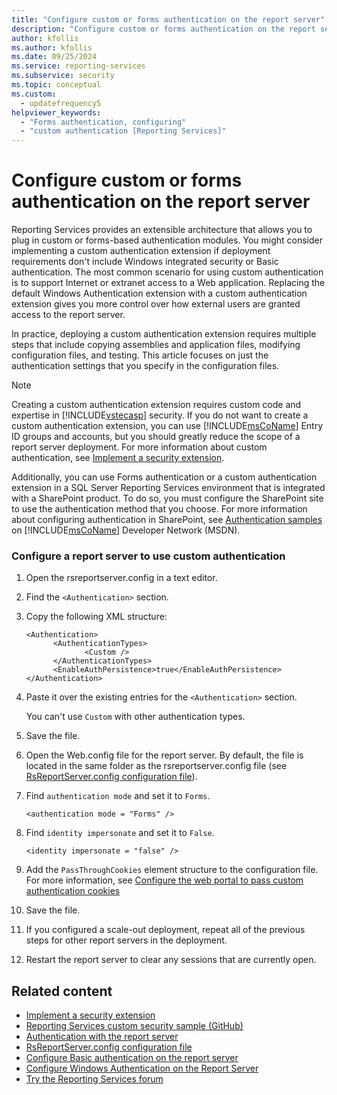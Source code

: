 ```yaml
---
title: "Configure custom or forms authentication on the report server"
description: "Configure custom or forms authentication on the report server"
author: kfollis
ms.author: kfollis
ms.date: 09/25/2024
ms.service: reporting-services
ms.subservice: security
ms.topic: conceptual
ms.custom:
  - updatefrequency5
helpviewer_keywords:
  - "Forms authentication, configuring"
  - "custom authentication [Reporting Services]"
---
```

# Configure custom or forms authentication on the report server

Reporting Services provides an extensible architecture that allows you to plug in custom or forms-based authentication modules. You might consider implementing a custom authentication extension if deployment requirements don't include Windows integrated security or Basic authentication. The most common scenario for using custom authentication is to support Internet or extranet access to a Web application. Replacing the default Windows Authentication extension with a custom authentication extension gives you more control over how external users are granted access to the report server.  

In practice, deploying a custom authentication extension requires multiple steps that include copying assemblies and application files, modifying configuration files, and testing. This article focuses on just the authentication settings that you specify in the configuration files.  

> [!NOTE]
>  Creating a custom authentication extension requires custom code and expertise in [!INCLUDE[vstecasp](../../includes/vstecasp-md.md)] security. If you do not want to create a custom authentication extension, you can use [!INCLUDE[msCoName](../../includes/msconame-md.md)] Entry ID groups and accounts, but you should greatly reduce the scope of a report server deployment. For more information about custom authentication, see [Implement a security extension](../../reporting-services/extensions/security-extension/implementing-a-security-extension.md).

Additionally, you can use Forms authentication or a custom authentication extension in a SQL Server Reporting Services environment that is integrated with a SharePoint product. To do so, you must configure the SharePoint site to use the authentication method that you choose. For more information about configuring authentication in SharePoint, see [Authentication samples](/previous-versions/office/sharepoint-2007-products-and-technologies/cc262069(v=office.12)) on [!INCLUDE[msCoName](../../includes/msconame-md.md)] Developer Network (MSDN).



### Configure a report server to use custom authentication

1.  Open the rsreportserver.config in a text editor.

2.  Find the `<Authentication>` section.

3.  Copy the following XML structure:

    ```
    <Authentication>
          <AuthenticationTypes>
                 <Custom />
          </AuthenticationTypes>
          <EnableAuthPersistence>true</EnableAuthPersistence>
    </Authentication>
    ```

4.  Paste it over the existing entries for the `<Authentication>` section.

     You can't use ``Custom`` with other authentication types.

5.  Save the file.

6.  Open the Web.config file for the report server. By default, the file is located in the same folder as the rsreportserver.config file (see [RsReportServer.config configuration file](../../reporting-services/report-server/rsreportserver-config-configuration-file.md#bkmk_file_location)).

7.  Find `authentication mode` and set it to `Forms`.

    ```
    <authentication mode = "Forms" />
    ```

8.  Find `identity impersonate` and set it to `False`.

    ```
    <identity impersonate = "false" />  
    ```
9. Add the `PassThroughCookies` element structure to the configuration file. For more information, see [Configure the web portal to pass custom authentication cookies](../../reporting-services/security/configure-the-web-portal-to-pass-custom-authentication-cookies.md)
  
10. Save the file.  
  
11. If you configured a scale-out deployment, repeat all of the previous steps for other report servers in the deployment.  
  
12. Restart the report server to clear any sessions that are currently open.  

## Related content

- [Implement a security extension](../../reporting-services/extensions/security-extension/implementing-a-security-extension.md)
- [Reporting Services custom security sample (GitHub)](https://github.com/Microsoft/Reporting-Services/tree/master/CustomSecuritySample)
- [Authentication with the report server](../../reporting-services/security/authentication-with-the-report-server.md)
- [RsReportServer.config configuration file](../../reporting-services/report-server/rsreportserver-config-configuration-file.md)
- [Configure Basic authentication on the report server](../../reporting-services/security/configure-basic-authentication-on-the-report-server.md)
- [Configure Windows Authentication on the Report Server](../../reporting-services/security/configure-windows-authentication-on-the-report-server.md)
- [Try the Reporting Services forum](/answers/search.html?c=&f=&includeChildren=&q=ssrs+OR+reporting+services&redirect=search%2fsearch&sort=relevance&type=question+OR+idea+OR+kbentry+OR+answer+OR+topic+OR+user)
